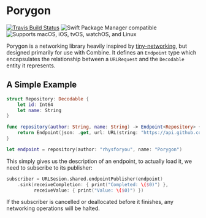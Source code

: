 # Porygon

[![Travis Build Status](https://img.shields.io/travis/rhysforyou/Porygon?style=flat-square)](https://travis-ci.org/github/rhysforyou/Porygon/builds)
![Swift Package Manager compatible](https://img.shields.io/badge/SPM-compatible-blue?style=flat-square)
![Supports macOS, iOS, tvOS, watchOS, and Linux](https://img.shields.io/badge/platform-macOS%20|%20iOS%20|%20tvOS%20|%20watchOS%20|%20Linux-blue?style=flat-square)

Porygon is a networking library heavily inspired by [tiny-networking](https://github.com/objcio/tiny-networking), but designed primarily for use with Combine. It defines an `Endpoint` type which encapsulates the relationship between a `URLRequest` and the `Decodable` entity it represents.

## A Simple Example

```swift
struct Repository: Decodable {
    let id: Int64
    let name: String
}

func repository(author: String, name: String) -> Endpoint<Repository> {
    return Endpoint(json: .get, url: URL(string: "https://api.github.com/repos/\(author)/\(name)")!)
}

let endpoint = repository(author: "rhysforyou", name: "Porygon")
```

This simply gives us the description of an endpoint, to actually load it, we need to subscribe to its publisher:

```swift
subscriber = URLSesion.shared.endpointPublisher(endpoint)
    .sink(receiveCompletion: { print("Completed: \($0)") },
          receiveValue: { print("Value: \($0)") })
```

If the subscriber is cancelled or deallocated before it finishes, any networking operations will be halted.
